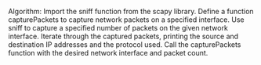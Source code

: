 Algorithm:
Import the sniff function from the scapy library.
Define a function capturePackets to capture network packets on a specified interface.
Use sniff to capture a specified number of packets on the given network interface.
Iterate through the captured packets, printing the source and destination IP addresses and the protocol used.
Call the capturePackets function with the desired network interface and packet count.